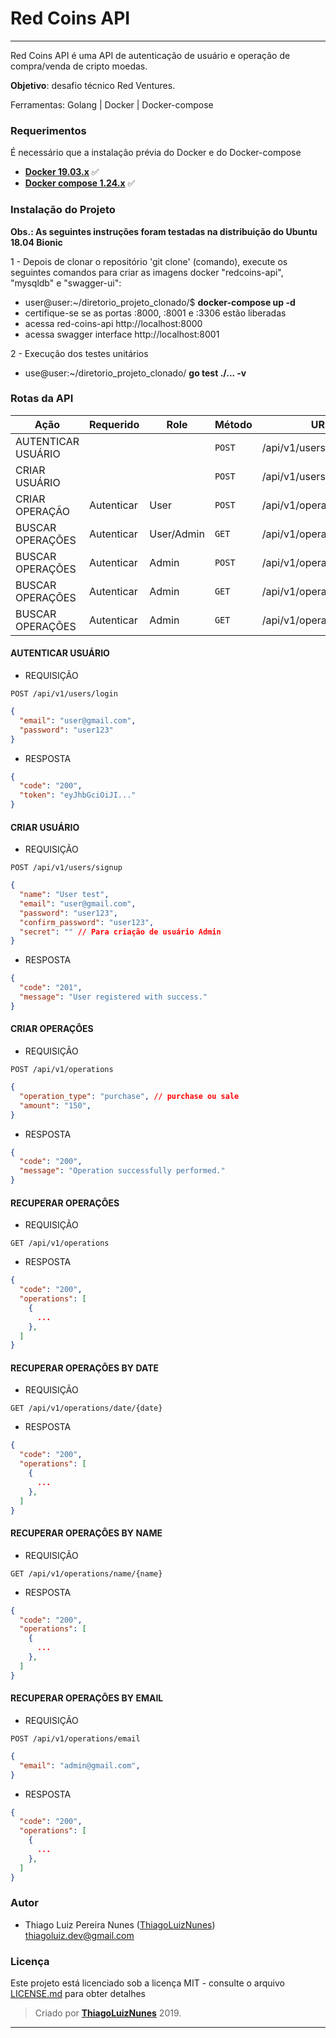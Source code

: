 # Red Coins API

---
Red Coins API é uma API de autenticação de usuário e operação de compra/venda de cripto moedas.

**Objetivo**: desafio técnico Red Ventures.


Ferramentas: Golang | Docker | Docker-compose

### Requerimentos ###

É necessário que a instalação prévia do Docker e do Docker-compose

* **[Docker 19.03.x](https://docs.docker.com)** :white_check_mark:
* **[Docker compose 1.24.x](https://docs.docker.com/compose/)** :white_check_mark:

### Instalação do Projeto ###

**Obs.: As seguintes instruções foram testadas na distribuição do Ubuntu 18.04 Bionic**

1 - Depois de clonar o repositório 'git clone' (comando), execute os seguintes comandos para criar as imagens docker "redcoins-api", "mysqldb" e "swagger-ui":
  - user@user:~/diretorio_projeto_clonado/$ **docker-compose up -d**
  - certifique-se se as portas :8000, :8001 e :3306 estão liberadas
  - acessa red-coins-api http://localhost:8000
  - acessa swagger interface http://localhost:8001

2 - Execução dos testes unitários
  - use@user:~/diretorio_projeto_clonado/ **go test ./... -v**

### Rotas da API ###
|   Ação                   | Requerido  | Role  |  Método  | URL
|   -----------------------|------------| ----- |----------|--------------
|   AUTENTICAR USUÁRIO     |            |       | `POST`   | /api/v1/users/login
|   CRIAR USUÁRIO          |            |       | `POST`   | /api/v1/users/signup
|   CRIAR OPERAÇÃO         | Autenticar | User  | `POST`   | /api/v1/operations
|   BUSCAR OPERAÇÕES       | Autenticar | User/Admin  | `GET  `  | /api/v1/operations
|   BUSCAR OPERAÇÕES       | Autenticar | Admin | `POST`   | /api/v1/operations/email
|   BUSCAR OPERAÇÕES       | Autenticar | Admin | `GET`    | /api/v1/operations/date
|   BUSCAR OPERAÇÕES       | Autenticar | Admin | `GET`    | /api/v1/operations/name

#### AUTENTICAR USUÁRIO ####
* REQUISIÇÃO
```
POST /api/v1/users/login
```
```json
{
  "email": "user@gmail.com",
  "password": "user123"
}
```
* RESPOSTA
```json
{
  "code": "200",
  "token": "eyJhbGciOiJI..."
}
```
#### CRIAR USUÁRIO ####
* REQUISIÇÃO
```
POST /api/v1/users/signup
```
```json
{
  "name": "User test",
  "email": "user@gmail.com",
  "password": "user123",
  "confirm_password": "user123",
  "secret": "" // Para criação de usuário Admin
}
```
* RESPOSTA
```json
{
  "code": "201",
  "message": "User registered with success."
}
```
#### CRIAR OPERAÇÔES ####
* REQUISIÇÃO
```
POST /api/v1/operations
```
```json
{
  "operation_type": "purchase", // purchase ou sale
  "amount": "150",
}
```
* RESPOSTA
```json
{
  "code": "200",
  "message": "Operation successfully performed."
}
```
#### RECUPERAR OPERAÇÔES ####
* REQUISIÇÃO
```
GET /api/v1/operations
```
* RESPOSTA
```json
{
  "code": "200",
  "operations": [
    {
      ...
    },
  ]
}
```
#### RECUPERAR OPERAÇÔES BY DATE ####
* REQUISIÇÃO
```
GET /api/v1/operations/date/{date}
```
* RESPOSTA
```json
{
  "code": "200",
  "operations": [
    {
      ...
    },
  ]
}
```
#### RECUPERAR OPERAÇÔES BY NAME ####
* REQUISIÇÃO
```
GET /api/v1/operations/name/{name}
```
* RESPOSTA
```json
{
  "code": "200",
  "operations": [
    {
      ...
    },
  ]
}
```
#### RECUPERAR OPERAÇÔES BY EMAIL ####
* REQUISIÇÃO
```
POST /api/v1/operations/email
```
```json
{
  "email": "admin@gmail.com",
}
```
* RESPOSTA
```json
{
  "code": "200",
  "operations": [
    {
      ...
    },
  ]
}
```

### Autor

* Thiago Luiz Pereira Nunes ([ThiagoLuizNunes](https://github.com/ThiagoLuizNunes)) thiagoluiz.dev@gmail.com

### Licença

Este projeto está licenciado sob a licença MIT - consulte o arquivo [LICENSE.md](LICENSE.md) para obter detalhes

>Criado por **[ThiagoLuizNunes](https://www.linkedin.com/in/thiago-luiz-507483112/)** 2019.

---
